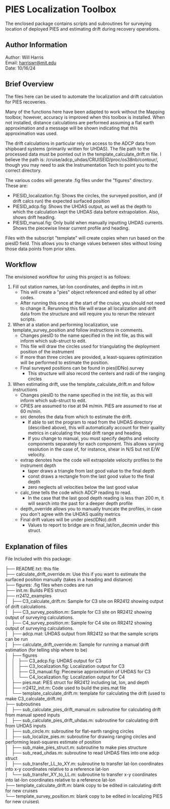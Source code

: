# PIES Localization Toolbox

The enclosed package contains scripts and subroutines for surveying location of deployed PIES and estimating drift during recovery operations.

## Author Information
Author: Will Harris \
Email: harriswr@mit.edu \
Date: 10/16/24

## Brief Overview 
The files here can be used to automate the localization and drift calculation for PIES recoveries. 

Many of the functions here have been adapted to work without the Mapping toolbox; however, accuracy is improved when this toolbox is installed. When not installed, distance calculations are performed assuming a flat earth approximation and a message will be shown indicating that this approximation was used.

The drift calculations in particular rely on access to the ADCP data from shipboard systems (primarily written for UHDAS). The file path to the processed data must be pointed out in the template_calculate_drift.m file. I believe the path is: /cruise/adcp_uhdas/CRUISEID/proc/os38nb/contour/, though you may need to ask the Instrumentation Tech to point you to the correct directory.

The various codes will generate .fig files under the "figures" directory. These are:
- PIESID_localization.fig: Shows the circles, the surveyed position, and (if drift calcs run) the expected surfaced position
- PIESID_adcp.fig: Shows the UHDAS output, as well as the depth to which the calculation kept the UHDAS data before extrapolation. Also, shows drift heading.
- PIESID_manual.fig: Only build when manually inputting UHDAS currents. Shows the piecewise linear current profile and heading.

Files with the subscript "template" will create copies when run based on the piesID field. This allows you to change values between sites without losing those data points from prior sites.


## Workflow
The envisioned workflow for using this project is as follows:

1. Fill out station names, lat-lon coordinates, and depths in init.m 
    - This will create a "pies" object referenced and edited by all other codes. 
	- After running this once at the start of the cruise, you should not need to change it. Rerunning this file will erase all localization and drift data from the structure and will require you to rerun the relevant scripts.
2. When at a station and performing localization, use template_survey_position and follow instructions in comments.
	- Changes piesID to the name specified in the init file, as this will inform which sub-struct to edit.
	- This file will draw the circles used for triangulating the deployment position of the instrument
	- If more than three circles are provided, a least-squares optimization will be performed to estimate the position.
	- Final surveyed positions can be found in pies(IDNo).survey
		- This structure will also record the centers and radii of the ranging circles
3. When estimating drift, use the template_calculate_drift.m and follow instructions
	- Changes piesID to the name specified in the init file, as this will inform which sub-struct to edit.
	- CPIES are assumed to rise at 94 m/min. PIES are assumed to rise at 60 m/min.
	- src denotes the data from which to estimate the drift.
		- If able to set the program to read from the UHDAS directory (described above), this will automatically account for their quality metrics in calculating the total drift range and heading.
		- If you change to manual, you must specify depths and velocity components separately for each component. This allows varying resolution in the case of, for instance, shear in N/S but not E/W velocity.
	- extrap denotes how the code will extrapolate velocity profiles to the instrument depth
		- taper draws a triangle from last good value to the final depth
		- const draws a rectangle from the last good value to the final depth
		- zero neglects all velocities below the last good value
	- calc_time tells the code which ADCP reading to read. 
		- In the case that the last good depth reading is less than 200 m, it will search into the past for a deeper depth profile
	- depth_override allows you to manually truncate the profiles, in case you don't agree with the UHDAS quality metrics
	- Final drift values will be under pies(IDNo).drift
		- Values to report to bridge are in final_lat/lon_decmin under this struct.

## Explanation of files
File Included with this package:

├── README.txt: this file\
├── calculate_drift_override.m: Use this if you want to estimate the surfaced position manually (takes in a heading and distance)\
├── figures: .fig files when codes are run\
├── init.m: Builds PIES struct\
├── rr2412_examples\
│   ├── C3_calculate_drift.m: Sample for C3 site on RR2412 showing output of drift calculations.\
│   ├── C3_survey_position.m: Sample for C3 site on RR2412 showing output of surveying calculations.\
│   ├── C4_survey_position.m: Sample for C4 site on RR2412 showing output of surveying calculations.\
│   ├── adcp.mat: UHDAS output from RR2412 so that the sample scripts can be run\
│   ├── calculate_drift_override.m: Sample for running a manual drift estimation (for telling ship where to be)\
│   ├── figures\
│   │   ├── C3_adcp.fig: UHDAS output for C3\
│   │   ├── C3_localization.fig: Localization output for C3\
│   │   ├── C3_manual.fig: Piecewise approximation of UHDAS for C3\
│   │   └── C4_localization.fig: Localization output for C4\
│   ├── pies.mat: PIES struct for RR2412 including lat, lon, and depth\
│   ├── rr2412_init.m: Code used to build the pies.mat file\
│   └── template_calculate_drift.m: template for calculating the drift (used to make C3_calculate_drift.m)\
├── subroutines\
│   ├── sub_calculate_pies_drift_manual.m: subroutine for calculating drift from manual speed inputs\
│   ├── sub_calculate_pies_drift_uhdas.m: subroutine for calculating drift from UHDAS inputs\
│   ├── sub_circle.m: subroutine for flat-earth ranging circles\
│   ├── sub_localize_pies.m: subroutine for drawing ranging circles and performing least-squares estimate of position\
│   ├── sub_make_pies_struct.m: subroutine to make pies structure\
│   ├── sub_read_uhdas.m: subroutine to read UHDAS files into one adcp struct\
│   ├── sub_transfer_LL_to_XY.m: subroutine to transfer lat-lon coordinates into x-y coordinates relative to a reference lat-lon\
│   └── sub_transfer_XY_to_LL.m: subroutine to transfer x-y coordinates into lat-lon coordinates relative to a reference lat-lon\
├── template_calculate_drift.m: blank copy to be edited in calculating drift for new cruises\
└── template_survey_position.m: blank copy to be edited in localizing PIES for new cruises\